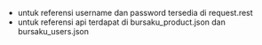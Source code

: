 - untuk referensi username dan password tersedia di request.rest
- untuk referensi api terdapat di bursaku_product.json dan bursaku_users.json
